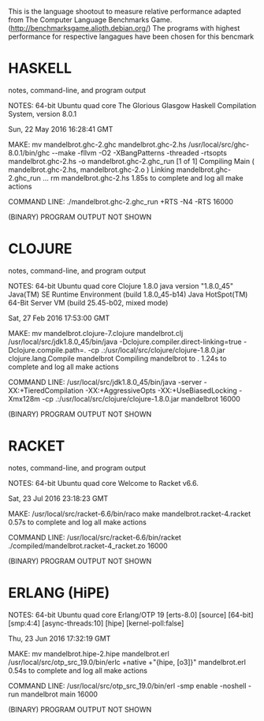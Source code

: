 This is the language shootout to measure relative performance adapted from 
The Computer Language Benchmarks Game. (http://benchmarksgame.alioth.debian.org/)
The programs with highest performance for respective langagues have been chosen for this bencmark

HASKELL
===================================================

notes, command-line, and program output

NOTES:
64-bit Ubuntu quad core
The Glorious Glasgow Haskell Compilation System, version 8.0.1


Sun, 22 May 2016 16:28:41 GMT

MAKE:
mv mandelbrot.ghc-2.ghc mandelbrot.ghc-2.hs
/usr/local/src/ghc-8.0.1/bin/ghc --make -fllvm -O2 -XBangPatterns -threaded -rtsopts  mandelbrot.ghc-2.hs -o mandelbrot.ghc-2.ghc_run
[1 of 1] Compiling Main             ( mandelbrot.ghc-2.hs, mandelbrot.ghc-2.o )
Linking mandelbrot.ghc-2.ghc_run ...
rm mandelbrot.ghc-2.hs
1.85s to complete and log all make actions

COMMAND LINE:
./mandelbrot.ghc-2.ghc_run +RTS -N4 -RTS 16000

(BINARY) PROGRAM OUTPUT NOT SHOWN
    



CLOJURE
====================================================

notes, command-line, and program output

NOTES:
64-bit Ubuntu quad core
Clojure 1.8.0
java version "1.8.0_45"
Java(TM) SE Runtime Environment (build 1.8.0_45-b14)
Java HotSpot(TM) 64-Bit Server VM (build 25.45-b02, mixed mode)


Sat, 27 Feb 2016 17:53:00 GMT

MAKE:
mv mandelbrot.clojure-7.clojure mandelbrot.clj
/usr/local/src/jdk1.8.0_45/bin/java -Dclojure.compiler.direct-linking=true -Dclojure.compile.path=. -cp .:/usr/local/src/clojure/clojure-1.8.0.jar clojure.lang.Compile mandelbrot
Compiling mandelbrot to .
1.24s to complete and log all make actions

COMMAND LINE:
/usr/local/src/jdk1.8.0_45/bin/java -server -XX:+TieredCompilation -XX:+AggressiveOpts -XX:+UseBiasedLocking -Xmx128m -cp .:/usr/local/src/clojure/clojure-1.8.0.jar mandelbrot 16000

(BINARY) PROGRAM OUTPUT NOT SHOWN
    




RACKET
=====================================================

notes, command-line, and program output

NOTES:
64-bit Ubuntu quad core
Welcome to Racket v6.6.


Sat, 23 Jul 2016 23:18:23 GMT

MAKE:
/usr/local/src/racket-6.6/bin/raco make mandelbrot.racket-4.racket
0.57s to complete and log all make actions

COMMAND LINE:
/usr/local/src/racket-6.6/bin/racket ./compiled/mandelbrot.racket-4_racket.zo 16000

(BINARY) PROGRAM OUTPUT NOT SHOWN


ERLANG (HiPE)
====================================================
NOTES:
64-bit Ubuntu quad core
Erlang/OTP 19 [erts-8.0] [source] [64-bit] [smp:4:4] [async-threads:10] [hipe] [kernel-poll:false]


Thu, 23 Jun 2016 17:32:19 GMT

MAKE:
mv mandelbrot.hipe-2.hipe mandelbrot.erl
/usr/local/src/otp_src_19.0/bin/erlc +native +"{hipe, [o3]}" mandelbrot.erl
0.54s to complete and log all make actions

COMMAND LINE:
/usr/local/src/otp_src_19.0/bin/erl -smp enable -noshell -run  mandelbrot main 16000

(BINARY) PROGRAM OUTPUT NOT SHOWN
    

